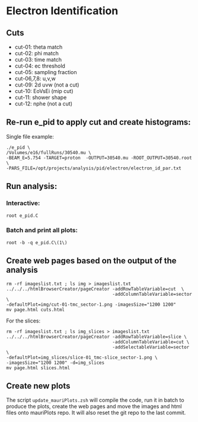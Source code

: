 # Electron Identification

## Cuts

- cut-01: theta match
- cut-02: phi match
- cut-03: time match
- cut-04: ec threshold
- cut-05: sampling fraction
- cut-06,7,8: u,v,w
- cut-09: 2d uvw (not a cut)
- cut-10: EoVsEi (mip cut)
- cut-11: shower shape
- cut-12: nphe (not a cut)


## Re-run e_pid to apply cut and create histograms:

Single file example:

```
./e_pid \
/Volumes/e16/fullRuns/30540.mu \
-BEAM_E=5.754 -TARGET=proton  -OUTPUT=30540.mu -ROOT_OUTPUT=30540.root \
-PARS_FILE=/opt/projects/analysis/pid/electron/electron_id_par.txt
```


## Run analysis:

### Interactive:

`root e_pid.C`

### Batch and print all plots:

`root -b -q e_pid.C\(1\)`

## Create web pages based on the output of the analysis

``` 
rm -rf imageslist.txt ; ls img > imageslist.txt
../../../htmlBrowserCreator/pageCreator -addRowTableVariable=cut  \
                                        -addColumnTableVariable=sector \
-defaultPlot=img/cut-01-tmc_sector-1.png -imagesSize="1200 1200"
mv page.html cuts.html
```

For the slices:

```
rm -rf imageslist.txt ; ls img_slices > imageslist.txt
../../../htmlBrowserCreator/pageCreator -addRowTableVariable=slice \
                                        -addColumnTableVariable=cut \
                                        -addSelectableVariable=sector \
-defaultPlot=img_slices/slice-01_tmc-slice_sector-1.png \
-imagesSize="1200 1200" -d=img_slices
mv page.html slices.html
```


## Create new plots

The script `update_mauriPlots.zsh` will compile the code, run it in batch
to produce the plots, create the web pages and move the images and html files 
onto mauriPlots repo. It will also reset the git repo to the last commit.

